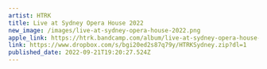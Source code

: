 ```yaml
---
artist: HTRK
title: Live at Sydney Opera House 2022
new_image: /images/live-at-sydney-opera-house-2022.png
apple_link: https://htrk.bandcamp.com/album/live-at-sydney-opera-house-2022
link: https://www.dropbox.com/s/bgi20ed2s87q79y/HTRKSydney.zip?dl=1
published_date: 2022-09-21T19:20:27.524Z
---
```

